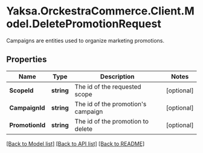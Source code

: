 # Yaksa.OrckestraCommerce.Client.Model.DeletePromotionRequest
Campaigns are entities used to organize marketing promotions.

## Properties

Name | Type | Description | Notes
------------ | ------------- | ------------- | -------------
**ScopeId** | **string** | The id of the requested scope | [optional] 
**CampaignId** | **string** | The id of the promotion&#39;s campaign | [optional] 
**PromotionId** | **string** | The id of the promotion to delete | [optional] 

[[Back to Model list]](../README.md#documentation-for-models) [[Back to API list]](../README.md#documentation-for-api-endpoints) [[Back to README]](../README.md)

